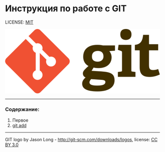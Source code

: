 # Инструкция по работе с GIT

LICENSE: [MIT](./license.md)

![git-logo](./assets/Git-logo.svg)

---

### Содержание:
1. Первое
2. [git add](./add.md)


---

GIT logo by Jason Long - http://git-scm.com/downloads/logos, license: [CC BY 3.0](https://creativecommons.org/licenses/by/3.0/legalcode.en)
